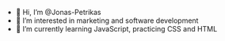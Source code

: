- 👋 Hi, I’m @Jonas-Petrikas
- 👀 I’m interested in marketing and software development
- 🌱 I’m currently learning JavaScript, practicing CSS and HTML

<!---
Jonas-Petrikas/Jonas-Petrikas is a ✨ special ✨ repository because its `README.md` (this file) appears on your GitHub profile.
You can click the Preview link to take a look at your changes.
--->

